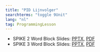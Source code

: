 ```yaml
---
title: "PID Lijnvolger"
searchterms: "toggle 9Unit"
lang: "nl"
tag: ProgrammingLesson
---
```

 <ul>
 <li class="ng-binding">SPIKE 2 Word Block Slides:
 <a href="ProgrammingLessons/PIDLijnVolger.pptx">PPTX</a>,
 <a href="ProgrammingLessons/PIDLijnVolger.pdf">PDF</a>
 </li>

 <li class="ng-binding">SPIKE 3 Word Block Slides:
 <a href="ProgrammingLessons/S3PIDLijnVolger.pptx">PPTX</a>,
 <a href="ProgrammingLessons/SP3PIDLijnVolger.pdf">PDF</a>
 </li>
 </ul>
